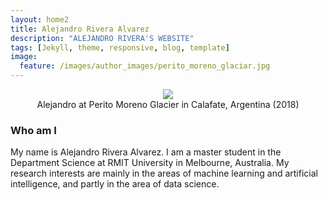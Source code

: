 ```yaml
---
layout: home2
title: Alejandro Rivera Alvarez
description: "ALEJANDRO RIVERA'S WEBSITE"
tags: [Jekyll, theme, responsive, blog, template]
image:
  feature: /images/author_images/perito_moreno_glaciar.jpg
---
```


<head>
    <style type="text/css">
        figure{text-align: center;}
    </style>
</head>

<figure>
  <img src="{{ site.url }}/images/author_images/Alejandro_perito_moreno_glaciar"/>
  <figcaption>Alejandro at Perito Moreno Glacier in Calafate, Argentina (2018)</figcaption>
</figure>

### Who am I

My name is Alejandro Rivera Alvarez. I am a master student in the Department Science at RMIT University in Melbourne, Australia. My research interests are mainly in the areas of machine learning and artificial intelligence, and partly in the area of data science. 
